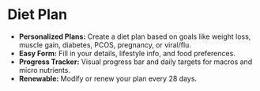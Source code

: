 # Diet Plan

- **Personalized Plans:** Create a diet plan based on goals like weight loss, muscle gain, diabetes, PCOS, pregnancy, or viral/flu.
- **Easy Form:** Fill in your details, lifestyle info, and food preferences.
- **Progress Tracker:** Visual progress bar and daily targets for macros and micro nutrients.
- **Renewable:** Modify or renew your plan every 28 days.